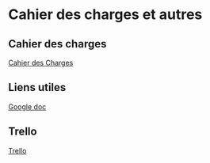 # Cahier des charges et autres

## Cahier des charges

[Cahier des Charges](https://drive.google.com/open?id=1UTAPj-PIMHpUiPPJ0E9wMAttEFpWQgnk6F12KL6u19M)

## Liens utiles

[Google doc](https://drive.google.com/open?id=1JcLlMivzg6SZ4Pm2HRSfwmaIMfHoCMV5PsDIsIz6h5c)

## Trello

[Trello](https://trello.com/invite/b/fwYtUn8N/6f42b10bafa1c73578c9e955b109ec28/allom%C3%A9cano)